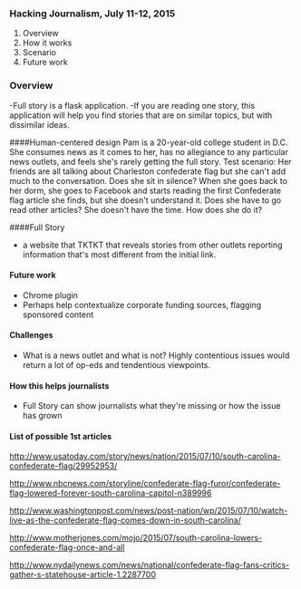 ### Hacking Journalism, July 11-12, 2015

1. Overview
2. How it works 
3. Scenario 
4. Future work


### Overview 
-Full story is a flask application. 
-If you are reading one story, this application will help you find stories that are on similar topics, but with dissimilar ideas.

####Human-centered design 
Pam is a 20-year-old college student in D.C.
She consumes news as it comes to her, has no allegiance to any particular news outlets, and feels she's rarely getting the full story. 
Test scenario: Her friends are all talking about Charleston confederate flag but she can't add much to the conversation. Does she sit in silence?
When she goes back to her dorm, she goes to Facebook and starts reading the first Confederate flag article she finds, but she doesn't understand it. 
Does she have to go read other articles? She doesn't have the time. 
How does she do it?

####Full Story
- a website that TKTKT that reveals stories from other outlets reporting information that's most different from the initial link.

#### Future work
- Chrome plugin
- Perhaps help contextualize corporate funding sources, flagging sponsored content

#### Challenges
- What is a news outlet and what is not? Highly contentious issues would return a lot of op-eds and tendentious viewpoints. 

#### How this helps journalists
- Full Story can show journalists what they're missing or how the issue has grown

#### List of possible 1st articles

http://www.usatoday.com/story/news/nation/2015/07/10/south-carolina-confederate-flag/29952953/

http://www.nbcnews.com/storyline/confederate-flag-furor/confederate-flag-lowered-forever-south-carolina-capitol-n389996

http://www.washingtonpost.com/news/post-nation/wp/2015/07/10/watch-live-as-the-confederate-flag-comes-down-in-south-carolina/

http://www.motherjones.com/mojo/2015/07/south-carolina-lowers-confederate-flag-once-and-all

http://www.nydailynews.com/news/national/confederate-flag-fans-critics-gather-s-statehouse-article-1.2287700

